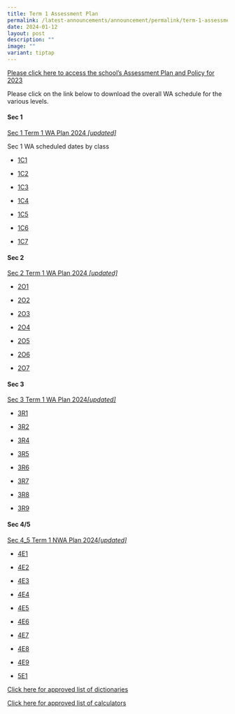 ```yaml
---
title: Term 1 Assessment Plan
permalink: /latest-announcements/announcement/permalink/term-1-assessment-plan/
date: 2024-01-12
layout: post
description: ""
image: ""
variant: tiptap
---
```

<p><a href="https://www.bartleysec.moe.edu.sg/our-holistic-curriculum/instructional-programmes/assessment-matters/" rel="noopener noreferrer nofollow" target="_blank"><u>Please click here to access the school’s Assessment Plan and Policy for 2023</u></a></p><p>Please click on the link below to download the overall WA schedule for the various levels.</p><h4>Sec 1</h4><p><a href="/files/S1_2024_T1WA_19_Jan_2024.pdf" rel="noopener noreferrer nofollow" target="_blank">Sec 1 Term 1 WA Plan 2024 </a><em><a href="/files/S1_2024_T1WA_19_Jan_2024.pdf" rel="noopener noreferrer nofollow" target="_blank">[updated]</a></em></p><p>Sec 1 WA scheduled dates by class</p><ul data-tight="true" class="tight"><li><p><a href="/files/1C1_T1WA.pdf" rel="noopener noreferrer nofollow" target="_blank">1C1</a></p></li><li><p><a href="/files/1C2_T1WA.pdf" rel="noopener noreferrer nofollow" target="_blank">1C2</a></p></li><li><p><a href="/files/1C3_T1WA.pdf" rel="noopener noreferrer nofollow" target="_blank">1C3</a></p></li><li><p><a href="/files/1C4_T1WA.pdf" rel="noopener noreferrer nofollow" target="_blank">1C4</a></p></li><li><p><a href="/files/1C5_T1WA.pdf" rel="noopener noreferrer nofollow" target="_blank">1C5</a></p></li><li><p><a href="/files/1C6_T1WA.pdf" rel="noopener noreferrer nofollow" target="_blank">1C6</a></p></li><li><p><a href="/files/1C7_T1WA.pdf" rel="noopener noreferrer nofollow" target="_blank">1C7</a></p></li></ul><h4>Sec 2</h4><p><a href="/files/S2_2024_T1WA_19_Jan_2024.pdf" rel="noopener noreferrer nofollow" target="_blank">Sec 2 Term 1 WA Plan 2024 </a><em><a href="/files/S2_2024_T1WA_19_Jan_2024.pdf" rel="noopener noreferrer nofollow" target="_blank">[updated]</a></em></p><ul data-tight="true" class="tight"><li><p><a href="/files/2O1_T1WA.pdf" rel="noopener noreferrer nofollow" target="_blank">2O1</a></p></li><li><p><a href="/files/2O2_T1WA.pdf" rel="noopener noreferrer nofollow" target="_blank">2O2</a></p></li><li><p><a href="/files/2O3_T1WA.pdf" rel="noopener noreferrer nofollow" target="_blank">2O3</a></p></li><li><p><a href="/files/2O4_T1WA.pdf" rel="noopener noreferrer nofollow" target="_blank">2O4</a></p></li><li><p><a href="/files/2O5_T1WA.pdf" rel="noopener noreferrer nofollow" target="_blank">2O5</a></p></li><li><p><a href="/files/2O6_T1WA.pdf" rel="noopener noreferrer nofollow" target="_blank">2O6</a></p></li><li><p><a href="/files/2O7_T1WA.pdf" rel="noopener noreferrer nofollow" target="_blank">2O7</a></p></li></ul><h4>Sec 3</h4><p><a href="/files/S3_2024_T1WA_19_Jan_2024.pdf" rel="noopener noreferrer nofollow" target="_blank">Sec 3 Term 1 WA Plan 2024</a><em><a href="/files/S3_2024_Term_1_Weighted_Assessment__Overall_Schedule_12_Jan.pdf" rel="noopener noreferrer nofollow" target="_blank">[updated]</a></em></p><ul data-tight="true" class="tight"><li><p><a href="/files/3R1_T1WA.pdf" rel="noopener noreferrer nofollow" target="_blank">3R1</a></p></li><li><p><a href="/files/3R2_T1WA.pdf" rel="noopener noreferrer nofollow" target="_blank">3R2</a></p></li><li><p><a href="/files/3R4_T1WA.pdf" rel="noopener noreferrer nofollow" target="_blank">3R4</a></p></li><li><p><a href="/files/3R5_T1WA.pdf" rel="noopener noreferrer nofollow" target="_blank">3R5</a></p></li><li><p><a href="/files/3R6_T1WA.pdf" rel="noopener noreferrer nofollow" target="_blank">3R6</a></p></li><li><p><a href="/files/3R7_T1WA.pdf" rel="noopener noreferrer nofollow" target="_blank">3R7</a></p></li><li><p><a href="/files/3R8_T1WA.pdf" rel="noopener noreferrer nofollow" target="_blank">3R8</a></p></li><li><p><a href="/files/3R9_T1WA.pdf" rel="noopener noreferrer nofollow" target="_blank">3R9</a></p></li></ul><h4>Sec 4/5</h4><p></p><p><a href="/files/S4_5_2024_T1WA_19_Jan_2024.pdf" rel="noopener noreferrer nofollow" target="_blank">Sec 4_5 Term 1 NWA Plan 2024</a><em><a href="/files/S4_5_2024_T1WA_19_Jan_2024.pdf" rel="noopener noreferrer nofollow" target="_blank">[updated]</a></em></p><ul data-tight="true" class="tight"><li><p><a href="/files/4E1_T1_NWA.pdf" rel="noopener noreferrer nofollow" target="_blank">4E1</a></p></li><li><p><a href="/files/4E2_T1_NWA.pdf" rel="noopener noreferrer nofollow" target="_blank">4E2</a></p></li><li><p><a href="/files/4E3_T1_NWA.pdf" rel="noopener noreferrer nofollow" target="_blank">4E3</a></p></li><li><p><a href="/files/4E4_T1_NWA.pdf" rel="noopener noreferrer nofollow" target="_blank">4E4</a></p></li><li><p><a href="/files/4E5_T1_NWA.pdf" rel="noopener noreferrer nofollow" target="_blank">4E5</a></p></li><li><p><a href="/files/4E6_T1_NWA.pdf" rel="noopener noreferrer nofollow" target="_blank">4E6</a></p></li><li><p><a href="/files/4E7_T1_NWA.pdf" rel="noopener noreferrer nofollow" target="_blank">4E7</a></p></li><li><p><a href="/files/4E8_T1_NWA.pdf" rel="noopener noreferrer nofollow" target="_blank">4E8</a></p></li><li><p><a href="/files/4E9_T1_NWA.pdf" rel="noopener noreferrer nofollow" target="_blank">4E9</a></p></li><li><p><a href="/files/5E1_T1_NWA.pdf" rel="noopener noreferrer nofollow" target="_blank">5E1</a></p></li></ul><p></p><p><a href="/files/list_of_approved_mtl_dictionaries_2024_exam.pdf" rel="noopener noreferrer nofollow" target="_blank">Click here for approved list of dictionaries</a></p><p><a href="/files/guidelines_on_the_use_of_calculators_for_2024_exam__website_.pdf" rel="noopener noreferrer nofollow" target="_blank">Click here for approved list of calculators</a></p><p></p><p></p><p></p><p></p>